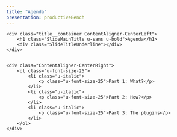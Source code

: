 ```yaml
---
title: "Agenda"
presentation: productiveBench
---
```



<div class="ContentAligner">

    <div class="title__container ContentAligner-CenterLeft">
        <h1 class="SlideMainTitle u-sans u-bold">Agenda</h1>
        <div class="SlideTitleUnderline"></div>
    </div>


    <div class="ContentAligner-CenterRight">
        <ol class="u-font-size-25">
            <li class="u-italic">
                <p class="u-font-size-25">Part 1: What?</p>
            </li>
            <li class="u-italic">
                <p class="u-font-size-25">Part 2: How?</p>
            </li>
            <li class="u-italic">
                <p class="u-font-size-25">Part 3: The plugins</p>
            </li>          
        </ol>
    </div>

</div>
